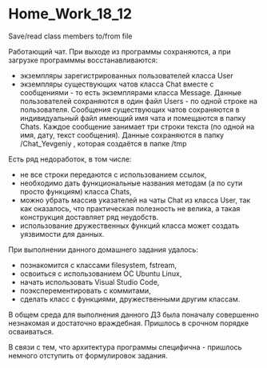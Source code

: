 # Home_Work_18_12
Save/read class members to/from file

Работающий чат. При выходе из программы сохраняются, 
а при загрузке программмы восстанавливаются: 
- экземпляры зарегистрированных пользователей класса User
- экземпляры существующих чатов класса Chat вместе с сообщениями - то есть экземплярами класса Message.
Данные пользователей сохраняются в один файл Users - по одной строке на пользователя.
Сообщения существующих чатов сохраняются в индивидуальный файл имеющий имя чата и помещаются в папку Chats. 
Каждое сообщение занимает три строки текста (по одной на имя, дату, текст сообщения).
Данные сохраняются в папку /Chat_Yevgeniy , которая создаётся в папке /tmp

Есть ряд недоработок, в том числе:
- не все строки передаются с использованием ссылок,
- необходимо дать функциональные названия методам (а по сути просто функциям) 
    класса Chats,
- можно убрать массив указателей на чаты Chat из класса User,
    так как оказалось, что практическая полезность не велика, а такая конструкция
    доставляет ряд неудобств.
- использование дружественных функций класса может создать уязвимости для данных.


При выполнении данного домашнего задания удалось:
 - познакомится с классами filesystem, fstream,
 - освоиться с использованием ОС Ubuntu Linux,
 - начать использовать Visual Studio Code,
 - поэксперементировать с коммитами,
 - сделать класс с функциями, дружественными другим классам.

В общем среда для выполнения данного ДЗ была поначалу совершенно незнакомая и достаточно враждебная. Пришлось в срочном порядке осваиваться.

В связи с тем, что архитектура программы специфична - пришлось немного отступить от формулировок задания.
